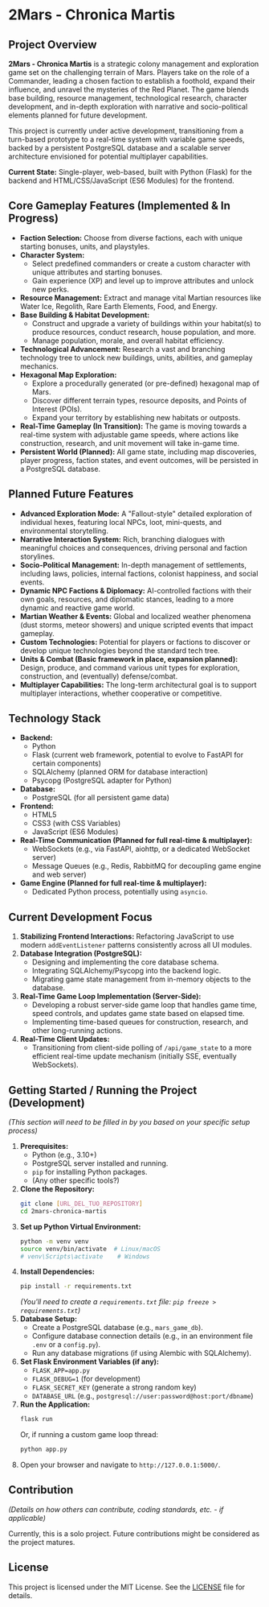 # 2Mars - Chronica Martis

## Project Overview

**2Mars - Chronica Martis** is a strategic colony management and exploration game set on the challenging terrain of Mars. Players take on the role of a Commander, leading a chosen faction to establish a foothold, expand their influence, and unravel the mysteries of the Red Planet. The game blends base building, resource management, technological research, character development, and in-depth exploration with narrative and socio-political elements planned for future development.

This project is currently under active development, transitioning from a turn-based prototype to a real-time system with variable game speeds, backed by a persistent PostgreSQL database and a scalable server architecture envisioned for potential multiplayer capabilities.

**Current State:** Single-player, web-based, built with Python (Flask) for the backend and HTML/CSS/JavaScript (ES6 Modules) for the frontend.

## Core Gameplay Features (Implemented & In Progress)

*   **Faction Selection:** Choose from diverse factions, each with unique starting bonuses, units, and playstyles.
*   **Character System:**
    *   Select predefined commanders or create a custom character with unique attributes and starting bonuses.
    *   Gain experience (XP) and level up to improve attributes and unlock new perks.
*   **Resource Management:** Extract and manage vital Martian resources like Water Ice, Regolith, Rare Earth Elements, Food, and Energy.
*   **Base Building & Habitat Development:**
    *   Construct and upgrade a variety of buildings within your habitat(s) to produce resources, conduct research, house population, and more.
    *   Manage population, morale, and overall habitat efficiency.
*   **Technological Advancement:** Research a vast and branching technology tree to unlock new buildings, units, abilities, and gameplay mechanics.
*   **Hexagonal Map Exploration:**
    *   Explore a procedurally generated (or pre-defined) hexagonal map of Mars.
    *   Discover different terrain types, resource deposits, and Points of Interest (POIs).
    *   Expand your territory by establishing new habitats or outposts.
*   **Real-Time Gameplay (In Transition):** The game is moving towards a real-time system with adjustable game speeds, where actions like construction, research, and unit movement will take in-game time.
*   **Persistent World (Planned):** All game state, including map discoveries, player progress, faction states, and event outcomes, will be persisted in a PostgreSQL database.

## Planned Future Features

*   **Advanced Exploration Mode:** A "Fallout-style" detailed exploration of individual hexes, featuring local NPCs, loot, mini-quests, and environmental storytelling.
*   **Narrative Interaction System:** Rich, branching dialogues with meaningful choices and consequences, driving personal and faction storylines.
*   **Socio-Political Management:** In-depth management of settlements, including laws, policies, internal factions, colonist happiness, and social events.
*   **Dynamic NPC Factions & Diplomacy:** AI-controlled factions with their own goals, resources, and diplomatic stances, leading to a more dynamic and reactive game world.
*   **Martian Weather & Events:** Global and localized weather phenomena (dust storms, meteor showers) and unique scripted events that impact gameplay.
*   **Custom Technologies:** Potential for players or factions to discover or develop unique technologies beyond the standard tech tree.
*   **Units & Combat (Basic framework in place, expansion planned):** Design, produce, and command various unit types for exploration, construction, and (eventually) defense/combat.
*   **Multiplayer Capabilities:** The long-term architectural goal is to support multiplayer interactions, whether cooperative or competitive.

## Technology Stack

*   **Backend:**
    *   Python
    *   Flask (current web framework, potential to evolve to FastAPI for certain components)
    *   SQLAlchemy (planned ORM for database interaction)
    *   Psycopg (PostgreSQL adapter for Python)
*   **Database:**
    *   PostgreSQL (for all persistent game data)
*   **Frontend:**
    *   HTML5
    *   CSS3 (with CSS Variables)
    *   JavaScript (ES6 Modules)
*   **Real-Time Communication (Planned for full real-time & multiplayer):**
    *   WebSockets (e.g., via FastAPI, aiohttp, or a dedicated WebSocket server)
    *   Message Queues (e.g., Redis, RabbitMQ for decoupling game engine and web server)
*   **Game Engine (Planned for full real-time & multiplayer):**
    *   Dedicated Python process, potentially using `asyncio`.

## Current Development Focus

1.  **Stabilizing Frontend Interactions:** Refactoring JavaScript to use modern `addEventListener` patterns consistently across all UI modules.
2.  **Database Integration (PostgreSQL):**
    *   Designing and implementing the core database schema.
    *   Integrating SQLAlchemy/Psycopg into the backend logic.
    *   Migrating game state management from in-memory objects to the database.
3.  **Real-Time Game Loop Implementation (Server-Side):**
    *   Developing a robust server-side game loop that handles game time, speed controls, and updates game state based on elapsed time.
    *   Implementing time-based queues for construction, research, and other long-running actions.
4.  **Real-Time Client Updates:**
    *   Transitioning from client-side polling of `/api/game_state` to a more efficient real-time update mechanism (initially SSE, eventually WebSockets).

## Getting Started / Running the Project (Development)

*(This section will need to be filled in by you based on your specific setup process)*

1.  **Prerequisites:**
    *   Python (e.g., 3.10+)
    *   PostgreSQL server installed and running.
    *   `pip` for installing Python packages.
    *   (Any other specific tools?)
2.  **Clone the Repository:**
    ```bash
    git clone [URL_DEL_TUO_REPOSITORY]
    cd 2mars-chronica-martis
    ```
3.  **Set up Python Virtual Environment:**
    ```bash
    python -m venv venv
    source venv/bin/activate  # Linux/macOS
    # venv\Scripts\activate    # Windows
    ```
4.  **Install Dependencies:**
    ```bash
    pip install -r requirements.txt
    ```
    *(You'll need to create a `requirements.txt` file: `pip freeze > requirements.txt`)*
5.  **Database Setup:**
    *   Create a PostgreSQL database (e.g., `mars_game_db`).
    *   Configure database connection details (e.g., in an environment file `.env` or a `config.py`).
    *   Run any database migrations (if using Alembic with SQLAlchemy).
6.  **Set Flask Environment Variables (if any):**
    *   `FLASK_APP=app.py`
    *   `FLASK_DEBUG=1` (for development)
    *   `FLASK_SECRET_KEY` (generate a strong random key)
    *   `DATABASE_URL` (e.g., `postgresql://user:password@host:port/dbname`)
7.  **Run the Application:**
    ```bash
    flask run
    ```
    Or, if running a custom game loop thread:
    ```bash
    python app.py
    ```
8.  Open your browser and navigate to `http://127.0.0.1:5000/`.

## Contribution

*(Details on how others can contribute, coding standards, etc. - if applicable)*

Currently, this is a solo project. Future contributions might be considered as the project matures.

## License

This project is licensed under the MIT License. See the [LICENSE](LICENSE) file for details.
